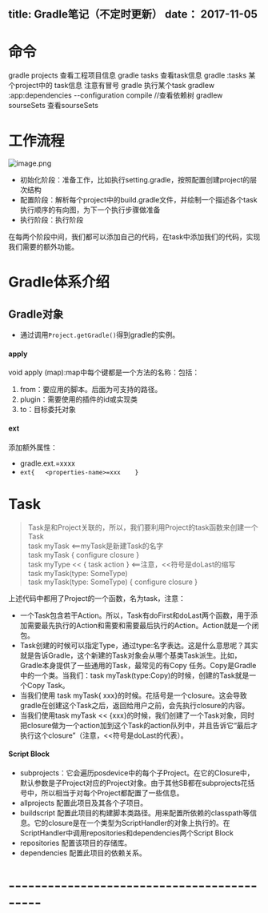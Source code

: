 
title: Gradle笔记（不定时更新）
date： 2017-11-05
---

# 命令 
gradle projects 查看工程项目信息
gradle tasks  查看task信息
gradle <project-path> :tasks  某个project中的 task信息  注意有冒号
 gradle <task-name> 执行某个task
gradlew :app:dependencies --configuration compile  //查看依赖树
gradlew sourseSets 查看sourseSets

# 工作流程
![image.png](http://upload-images.jianshu.io/upload_images/1583231-f8379b78795c6ac4.png?imageMogr2/auto-orient/strip%7CimageView2/2/w/1240)

* 初始化阶段：准备工作，比如执行setting.gradle，按照配置创建project的层次结构
* 配置阶段：解析每个project中的build.gradle文件，并绘制一个描述各个task执行顺序的有向图，为下一个执行步骤做准备
* 执行阶段：执行阶段

在每两个阶段中间，我们都可以添加自己的代码，在task中添加我们的代码，实现我们需要的额外功能。

# Gradle体系介绍

## Gradle对象
* 通过调用`Project.getGradle()`得到gradle的实例。
#### apply
void apply (map):map中每个键都是一个方法的名称：包括：
1. from：要应用的脚本。后面为可支持的路径。
2. plugin：需要使用的插件的id或实现类
3. to：目标委托对象

#### ext
添加额外属性：
*  gradle.ext.<properties-name>=xxxx
* `ext{   <properties-name>=xxx    }`

# Task

>Task是和Project关联的，所以，我们要利用Project的task函数来创建一个Task  
task myTask  <==myTask是新建Task的名字  
task myTask { configure closure }  
task myType << { task action } <==注意，<<符号是doLast的缩写  
task myTask(type: SomeType)  
task myTask(type: SomeType) { configure closure }  

上述代码中都用了Project的一个函数，名为task，注意：
*  一个Task包含若干Action。所以，Task有doFirst和doLast两个函数，用于添加需要最先执行的Action和需要和需要最后执行的Action。Action就是一个闭包。
*  Task创建的时候可以指定Type，通过type:名字表达。这是什么意思呢？其实就是告诉Gradle，这个新建的Task对象会从哪个基类Task派生。比如，Gradle本身提供了一些通用的Task，最常见的有Copy 任务。Copy是Gradle中的一个类。当我们：task myTask(type:Copy)的时候，创建的Task就是一个Copy Task。
*  当我们使用 task myTask{ xxx}的时候。花括号是一个closure。这会导致gradle在创建这个Task之后，返回给用户之前，会先执行closure的内容。
* 当我们使用task myTask << {xxx}的时候，我们创建了一个Task对象，同时把closure做为一个action加到这个Task的action队列中，并且告诉它“最后才执行这个closure”（注意，<<符号是doLast的代表）。

#### Script Block  
* subprojects：它会遍历posdevice中的每个子Project。在它的Closure中，默认参数是子Project对应的Project对象。由于其他SB都在subprojects花括号中，所以相当于对每个Project都配置了一些信息。
* allprojects  配置此项目及其各个子项目。
* buildscript  配置此项目的构建脚本类路径。用来配置所依赖的classpath等信息。它的closure是在一个类型为ScriptHandler的对象上执行的。在ScriptHandler中调用repositories和dependencies两个Script Block  
* repositories  配置该项目的存储库。
* dependencies  配置此项目的依赖关系。
















# -------------------------------------------

